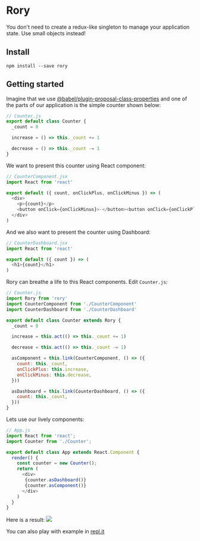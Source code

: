 # Rory

You don't need to create a redux-like singleton to manage your application state. Use small objects instead!

## Install

```
npm install --save rory
```

## Getting started

Imagine that we use [@babel/plugin-proposal-class-properties](https://babeljs.io/docs/en/babel-plugin-proposal-class-properties) 
and one of the parts of our application is the simple counter shown below:

```js
// Counter.js
export default class Counter {
  _count = 0

  increase = () => this._count += 1

  decrease = () => this._count -= 1
}
```

We want to present this counter using React component:
```js
// CounterComponent.jsx
import React from 'react'

export default ({ count, onClickPlus, onClickMinus }) => (
  <div>
    <p>{count}</p>
    <button onClick={onClickMinus}>-</button><button onClick={onClickPlus}>+</button>
  </div>
)
```

And we also want to present the counter using Dashboard:
```js
// CounterDashboard.jsx
import React from 'react'

export default ({ count }) => (
  <h1>{count}</h1>
)
```

Rory can breathe a life to this React components. Edit `Counter.js`:
```js
// Counter.js
import Rory from 'rory'
import CounterComponent from './CounterComponent'
import CounterDashboard from './CounterDashboard'

export default class Counter extends Rory {
  _count = 0

  increase = this.act(() => this._count += 1)

  decrease = this.act(() => this._count -= 1)

  asComponent = this.link(CounterComponent, () => ({
    count: this._count,
    onClickPlus: this.increase,
    onClickMinus: this.decrease,
  }))

  asDashboard = this.link(CounterDashboard, () => ({
    count: this._count,
  }))
}
```

Lets use our lively components:
```js
// App.js
import React from 'react';
import Counter from './Counter';

export default class App extends React.Component {
  render() {
    const counter = new Counter();
    return (
      <div>
       {counter.asDashboard()}
       {counter.asComponent()}
      </div>
    )
  }
}
```

Here is a result:
<img src="https://rawgit.com/Telichkin/otp_cheatsheet/master/pictures/counter.gif">

You can also play with example in [repl.it](https://repl.it/@Telichkin/RoryCounter)